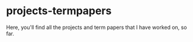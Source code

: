 # projects-termpapers
Here, you'll find all the projects and term papers that I have worked on, so far.
